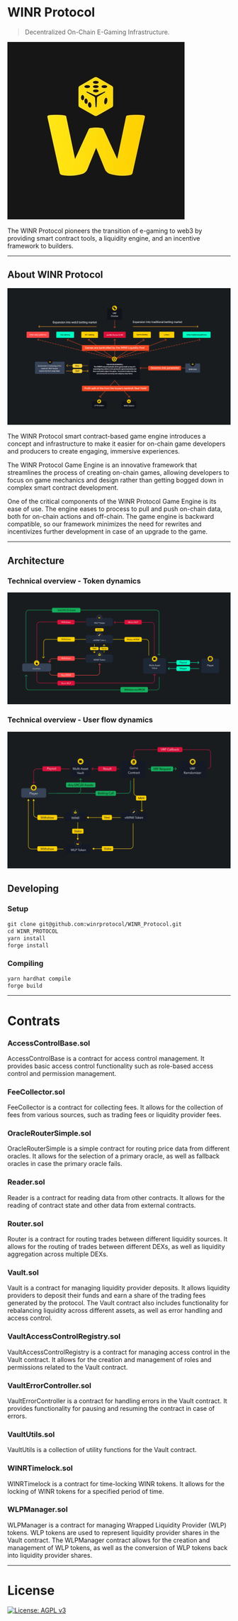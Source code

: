 # WINR Protocol

> Decentralized On-Chain E-Gaming Infrastructure.

![WINR Protocol Logo](docs/winr_logo.jpg)

The WINR Protocol pioneers the transition of e-gaming to web3 by providing smart contract tools, a liquidity engine, and an incentive framework to builders.

---

## About WINR Protocol

![WINR Protocol Diagram](docs/schema.png)

The WINR Protocol smart contract-based game engine introduces a concept and infrastructure to make it easier for on-chain game developers and producers to create engaging, immersive experiences.

The WINR Protocol Game Engine is an innovative framework that streamlines the process of creating on-chain games, allowing developers to focus on game mechanics and design rather than getting bogged down in complex smart contract development.

One of the critical components of the WINR Protocol Game Engine is its ease of use. The engine eases to process to pull and push on-chain data, both for on-chain actions and off-chain. The game engine is backward compatible, so our framework minimizes the need for rewrites and incentivizes further development in case of an upgrade to the game. 

---

## Architecture

### Technical overview - Token dynamics
![Token dynamics](docs/schema_1.jpeg)


### Technical overview - User flow dynamics
![WINR Protocol Logo](docs/schema_2.jpeg)

## Developing

### Setup
```
git clone git@github.com:winrprotocol/WINR_Protocol.git
cd WINR_PROTOCOL
yarn install
forge install
```

### Compiling
```
yarn hardhat compile
forge build
```

---

# Contrats 

### AccessControlBase.sol
AccessControlBase is a contract for access control management. It provides basic access control functionality such as role-based access control and permission management.

### FeeCollector.sol
FeeCollector is a contract for collecting fees. It allows for the collection of fees from various sources, such as trading fees or liquidity provider fees.

### OracleRouterSimple.sol
OracleRouterSimple is a simple contract for routing price data from different oracles. It allows for the selection of a primary oracle, as well as fallback oracles in case the primary oracle fails.

### Reader.sol
Reader is a contract for reading data from other contracts. It allows for the reading of contract state and other data from external contracts.

### Router.sol
Router is a contract for routing trades between different liquidity sources. It allows for the routing of trades between different DEXs, as well as liquidity aggregation across multiple DEXs.

### Vault.sol
Vault is a contract for managing liquidity provider deposits. It allows liquidity providers to deposit their funds and earn a share of the trading fees generated by the protocol. The Vault contract also includes functionality for rebalancing liquidity across different assets, as well as error handling and access control.

### VaultAccessControlRegistry.sol
VaultAccessControlRegistry is a contract for managing access control in the Vault contract. It allows for the creation and management of roles and permissions related to the Vault contract.

### VaultErrorController.sol
VaultErrorController is a contract for handling errors in the Vault contract. It provides functionality for pausing and resuming the contract in case of errors.

### VaultUtils.sol
VaultUtils is a collection of utility functions for the Vault contract.

### WINRTimelock.sol
WINRTimelock is a contract for time-locking WINR tokens. It allows for the locking of WINR tokens for a specified period of time.

### WLPManager.sol
WLPManager is a contract for managing Wrapped Liquidity Provider (WLP) tokens. WLP tokens are used to represent liquidity provider shares in the Vault contract. The WLPManager contract allows for the creation and management of WLP tokens, as well as the conversion of WLP tokens back into liquidity provider shares.

---

# License 
[![License: AGPL v3](https://img.shields.io/badge/License-AGPL%20v3-blue.svg)](https://www.gnu.org/licenses/agpl-3.0)